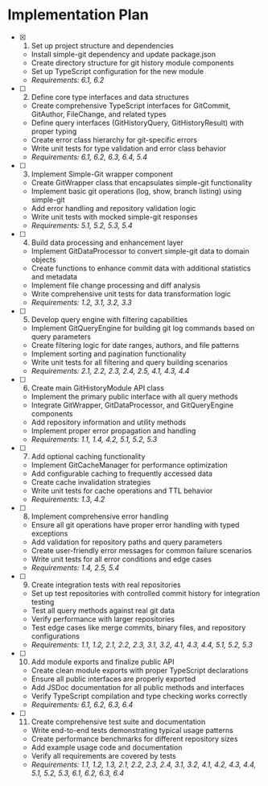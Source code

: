 # Implementation Plan

- [x] 1. Set up project structure and dependencies
  - Install simple-git dependency and update package.json
  - Create directory structure for git history module components
  - Set up TypeScript configuration for the new module
  - _Requirements: 6.1, 6.2_

- [ ] 2. Define core type interfaces and data structures
  - Create comprehensive TypeScript interfaces for GitCommit, GitAuthor, FileChange, and related types
  - Define query interfaces (GitHistoryQuery, GitHistoryResult) with proper typing
  - Create error class hierarchy for git-specific errors
  - Write unit tests for type validation and error class behavior
  - _Requirements: 6.1, 6.2, 6.3, 6.4, 5.4_

- [ ] 3. Implement Simple-Git wrapper component
  - Create GitWrapper class that encapsulates simple-git functionality
  - Implement basic git operations (log, show, branch listing) using simple-git
  - Add error handling and repository validation logic
  - Write unit tests with mocked simple-git responses
  - _Requirements: 5.1, 5.2, 5.3, 5.4_

- [ ] 4. Build data processing and enhancement layer
  - Implement GitDataProcessor to convert simple-git data to domain objects
  - Create functions to enhance commit data with additional statistics and metadata
  - Implement file change processing and diff analysis
  - Write comprehensive unit tests for data transformation logic
  - _Requirements: 1.2, 3.1, 3.2, 3.3_

- [ ] 5. Develop query engine with filtering capabilities
  - Implement GitQueryEngine for building git log commands based on query parameters
  - Create filtering logic for date ranges, authors, and file patterns
  - Implement sorting and pagination functionality
  - Write unit tests for all filtering and query building scenarios
  - _Requirements: 2.1, 2.2, 2.3, 2.4, 2.5, 4.1, 4.3, 4.4_

- [ ] 6. Create main GitHistoryModule API class
  - Implement the primary public interface with all query methods
  - Integrate GitWrapper, GitDataProcessor, and GitQueryEngine components
  - Add repository information and utility methods
  - Implement proper error propagation and handling
  - _Requirements: 1.1, 1.4, 4.2, 5.1, 5.2, 5.3_

- [ ] 7. Add optional caching functionality
  - Implement GitCacheManager for performance optimization
  - Add configurable caching to frequently accessed data
  - Create cache invalidation strategies
  - Write unit tests for cache operations and TTL behavior
  - _Requirements: 1.3, 4.2_

- [ ] 8. Implement comprehensive error handling
  - Ensure all git operations have proper error handling with typed exceptions
  - Add validation for repository paths and query parameters
  - Create user-friendly error messages for common failure scenarios
  - Write unit tests for all error conditions and edge cases
  - _Requirements: 1.4, 2.5, 5.4_

- [ ] 9. Create integration tests with real repositories
  - Set up test repositories with controlled commit history for integration testing
  - Test all query methods against real git data
  - Verify performance with larger repositories
  - Test edge cases like merge commits, binary files, and repository configurations
  - _Requirements: 1.1, 1.2, 2.1, 2.2, 2.3, 3.1, 3.2, 4.1, 4.3, 4.4, 5.1, 5.2, 5.3_

- [ ] 10. Add module exports and finalize public API
  - Create clean module exports with proper TypeScript declarations
  - Ensure all public interfaces are properly exported
  - Add JSDoc documentation for all public methods and interfaces
  - Verify TypeScript compilation and type checking works correctly
  - _Requirements: 6.1, 6.2, 6.3, 6.4_

- [ ] 11. Create comprehensive test suite and documentation
  - Write end-to-end tests demonstrating typical usage patterns
  - Create performance benchmarks for different repository sizes
  - Add example usage code and documentation
  - Verify all requirements are covered by tests
  - _Requirements: 1.1, 1.2, 1.3, 2.1, 2.2, 2.3, 2.4, 3.1, 3.2, 4.1, 4.2, 4.3, 4.4, 5.1, 5.2, 5.3, 6.1, 6.2, 6.3, 6.4_